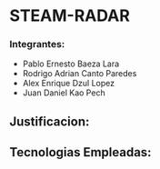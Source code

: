 # STEAM-RADAR
### Integrantes:
- Pablo Ernesto Baeza Lara
- Rodrigo Adrian Canto Paredes
- Alex Enrique Dzul Lopez
- Juan Daniel Kao Pech

## Justificacion:

## Tecnologias Empleadas:


  

